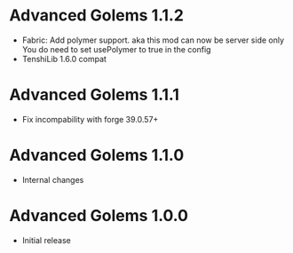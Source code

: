 Advanced Golems 1.1.2
================
- Fabric: Add polymer support. aka this mod can now be server side only
  You do need to set usePolymer to true in the config
- TenshiLib 1.6.0 compat

Advanced Golems 1.1.1
================
- Fix incompability with forge 39.0.57+

Advanced Golems 1.1.0
================
- Internal changes

Advanced Golems 1.0.0
================
- Initial release
